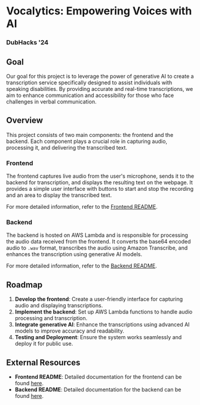 # Vocalytics: Empowering Voices with AI
### DubHacks '24

## Goal

Our goal for this project is to leverage the power of generative AI to create a transcription service specifically designed to assist individuals with speaking disabilities. By providing accurate and real-time transcriptions, we aim to enhance communication and accessibility for those who face challenges in verbal communication.

## Overview

This project consists of two main components: the frontend and the backend. Each component plays a crucial role in capturing audio, processing it, and delivering the transcribed text.

### Frontend

The frontend captures live audio from the user's microphone, sends it to the backend for transcription, and displays the resulting text on the webpage. It provides a simple user interface with buttons to start and stop the recording and an area to display the transcribed text.

For more detailed information, refer to the [Frontend README](frontend/README.md).

### Backend

The backend is hosted on AWS Lambda and is responsible for processing the audio data received from the frontend. It converts the base64 encoded audio to `.wav` format, transcribes the audio using Amazon Transcribe, and enhances the transcription using generative AI models.

For more detailed information, refer to the [Backend README](backend/README.md).

## Roadmap

1. **Develop the frontend**: Create a user-friendly interface for capturing audio and displaying transcriptions.
2. **Implement the backend**: Set up AWS Lambda functions to handle audio processing and transcription.
3. **Integrate generative AI**: Enhance the transcriptions using advanced AI models to improve accuracy and readability.
4. **Testing and Deployment**: Ensure the system works seamlessly and deploy it for public use.

## External Resources

- **Frontend README**: Detailed documentation for the frontend can be found [here](frontend/README.md).
- **Backend README**: Detailed documentation for the backend can be found [here](backend/README.md).